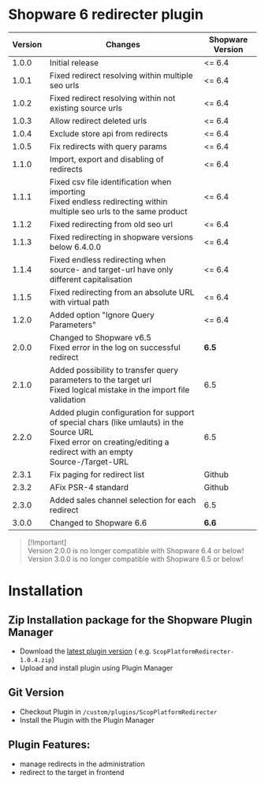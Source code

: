 # Shopware 6 redirecter plugin

| Version   | Changes                                                                                | Shopware Version   |
|---------	|----------------------------------------------------------------------------------------|--------------------|
| 1.0.0     | Initial release                                                                        | <= 6.4             |
| 1.0.1     | Fixed redirect resolving within multiple seo urls                                      | <= 6.4             |
| 1.0.2     | Fixed redirect resolving within not existing source urls                               | <= 6.4             |
| 1.0.3     | Allow redirect deleted urls                                                            | <= 6.4             |
| 1.0.4     | Exclude store api from redirects                                                       | <= 6.4             |
| 1.0.5     | Fix redirects with query params                                                        | <= 6.4             |
| 1.1.0     | Import, export and disabling of redirects                                              | <= 6.4             |
| 1.1.1     | Fixed csv file identification when importing<br>Fixed endless redirecting within multiple seo urls to the same product    | <= 6.4             |
| 1.1.2     | Fixed redirecting from old seo url                                                     | <= 6.4             |
| 1.1.3     | Fixed redirecting in shopware versions below 6.4.0.0                                   | <= 6.4             |
| 1.1.4     | Fixed endless redirecting when source- and target-url have only different capitalisation   | <= 6.4             |
| 1.1.5     | Fixed redirecting from an absolute URL with virtual path                               | <= 6.4             |
| 1.2.0     | Added option "Ignore Query Parameters"                                                 | <= 6.4             |
| 2.0.0     | Changed to Shopware v6.5<br>Fixed error in the log on successful redirect              | **6.5**            |
| 2.1.0     | Added possibility to transfer query parameters to the target url<br>Fixed logical mistake in the import file validation | 6.5                |
| 2.2.0 | Added plugin configuration for support of special chars (like umlauts) in the Source URL<br>Fixed error on creating/editing a redirect with an empty Source-/Target-URL | 6.5                |
| 2.3.1   | Fix paging for redirect list | Github |
| 2.3.2   | AFix PSR-4 standard | Github |
| 2.3.0 | Added sales channel selection for each redirect                                            | 6.5                |
| 3.0.0 | Changed to Shopware 6.6                                                                    | **6.6**            |

> [!Important]\
> Version 2.0.0 is no longer compatible with Shopware 6.4 or below!\
> Version 3.0.0 is no longer compatible with Shopware 6.5 or below!

# Installation

## Zip Installation package for the Shopware Plugin Manager

* Download the [latest plugin version](https://github.com/scope01-GmbH/ScopPlatformRedirecter/releases/latest/) (
  e.g. `ScopPlatformRedirecter-1.0.4.zip`)
* Upload and install plugin using Plugin Manager

## Git Version

* Checkout Plugin in `/custom/plugins/ScopPlatformRedirecter`
* Install the Plugin with the Plugin Manager

## Plugin Features:

* manage redirects in the administration
* redirect to the target in frontend
